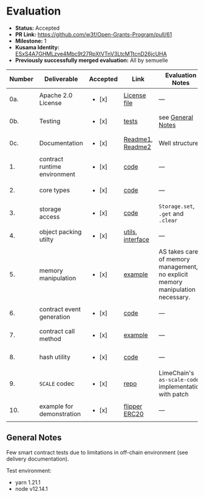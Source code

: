 # Evaluation

- **Status:** Accepted
- **PR Link:** https://github.com/w3f/Open-Grants-Program/pull/61
- **Milestone:** 1
- **Kusama Identity:** [ESxS4A7GHMLzve4Mbc9t27RpXtVTnV3LtcMTtcnD26jcUHA](https://polkascan.io/pre/kusama/account/ESxS4A7GHMLzve4Mbc9t27RpXtVTnV3LtcMTtcnD26jcUHA)
- **Previously successfully merged evaluation:** All by semuelle

| Number | Deliverable                  | Accepted               | Link                                                                                                                                                                                                                                                       | Evaluation Notes                                                               |
| ------ | ---------------------------- | ---------------------- | ---------------------------------------------------------------------------------------------------------------------------------------------------------------------------------------------------------------------------------------------------------- | ------------------------------------------------------------------------------ |
| 0a.    | Apache 2.0 License           | <ul><li>[x] </li></ul> | [License file](https://github.com/ascontract/subscript/blob/9d8e6baf6401f62c31b186a0373dff779f192557/LICENSE)                                                                                                                                              | —                                                                              |
| 0b.    | Testing                      | <ul><li>[x] </li></ul> | [tests](https://github.com/ascontract/subscript/tree/9d8e6baf6401f62c31b186a0373dff779f192557/core/assembly/__tests__)                                                                                                                                     | see [General Notes](#general-notes)                                            |
| 0c.    | Documentation                | <ul><li>[x] </li></ul> | [Readme1](https://github.com/ascontract/subscript/blob/master/README.md), [Readme2](https://github.com/ascontract/subscript/blob/9d8e6baf6401f62c31b186a0373dff779f192557/core/README.md)                                                                  | Well structured                                                                |
| 1.     | contract runtime environment | <ul><li>[x] </li></ul> | [code](https://github.com/ascontract/subscript/tree/9d8e6baf6401f62c31b186a0373dff779f192557/core/assembly/env)                                                                                                                                            | —                                                                              |
| 2.     | core types                   | <ul><li>[x] </li></ul> | [code](https://github.com/ascontract/subscript/blob/9d8e6baf6401f62c31b186a0373dff779f192557/core/assembly/types.ts)                                                                                                                                       | —                                                                              |
| 3.     | storage access               | <ul><li>[x] </li></ul> | [code](https://github.com/ascontract/subscript/blob/9d8e6baf6401f62c31b186a0373dff779f192557/core/assembly/env/storage.ts)                                                                                                                                 | `Storage.set`, `.get` and `.clear`                                             |
| 4.     | object packing utilty        | <ul><li>[x] </li></ul> | [utils](https://github.com/ascontract/subscript/blob/9d8e6baf6401f62c31b186a0373dff779f192557/core/assembly/util.ts), [interface](https://github.com/ascontract/as-scale-codec/blob/3c7f3e438e4fb1c49fdfa8bc403851ef8596885c/assembly/interfaces/Codec.ts) | —                                                                              |
| 5.     | memory manipulation          | <ul><li>[x] </li></ul> | [example](https://github.com/ascontract/subscript/blob/3f6ba906f721392d05412af916ac56ace859e993/core/assembly/crypto.ts#L13)                                                                                                                               | AS takes care of memory management, no explicit memory manipulation necessary. |
| 6.     | contract event generation    | <ul><li>[x] </li></ul> | [code](https://github.com/ascontract/subscript/blob/9d8e6baf6401f62c31b186a0373dff779f192557/core/assembly/env/contract.ts#L139)                                                                                                                           | —                                                                              |
| 7.     | contract call method         | <ul><li>[x] </li></ul> | [example](https://github.com/ascontract/subscript/blob/9d8e6baf6401f62c31b186a0373dff779f192557/examples/erc20/assembly/index.ts#L140)                                                                                                                     | —                                                                              |
| 8.     | hash utility                 | <ul><li>[x] </li></ul> | [code](https://github.com/ascontract/subscript/blob/9d8e6baf6401f62c31b186a0373dff779f192557/core/assembly/crypto.ts)                                                                                                                                      | —                                                                              |
| 9.     | `SCALE` codec                | <ul><li>[x] </li></ul> | [repo](https://github.com/ascontract/as-scale-codec/tree/149c634773a0544b4919aa3fb6f474c4f0f8a9ad)                                                                                                                                                         | LimeChain's `as-scale-codec` implementation with patch                         |
| 10.    | example for demonstration    | <ul><li>[x] </li></ul> | [flipper](https://github.com/ascontract/subscript/tree/9d8e6baf6401f62c31b186a0373dff779f192557/examples/flipper)<br />[ERC20](https://github.com/ascontract/subscript/tree/9d8e6baf6401f62c31b186a0373dff779f192557/examples/erc20)                       | —                                                                              |

## General Notes

Few smart contract tests due to limitations in off-chain environment (see delivery documentation).

Test environment:

- yarn 1.21.1
- node v12.14.1
